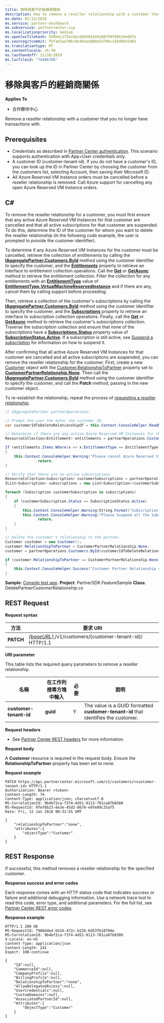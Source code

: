 ```yaml
---
title: 移除與客戶的經銷商關係
description: How to remove a reseller relationship with a customer that you no longer have transactions with.
ms.date: 01/12/2018
ms.service: partner-dashboard
ms.subservice: partnercenter-csp
ms.localizationpriority: medium
ms.openlocfilehash: 950b4c275acbbc699504344108799f6662de607e
ms.sourcegitcommit: fbfad1ae706c8e4bdae080e5d79bc158d6b55d02
ms.translationtype: MT
ms.contentlocale: zh-TW
ms.lasthandoff: 11/26/2019
ms.locfileid: "74486708"
---
```

# <a name="remove-a-reseller-relationship-with-a-customer"></a>移除與客戶的經銷商關係


**Applies To**

- 合作夥伴中心  


Remove a reseller relationship with a customer that you no longer have transactions with. 

## <a name="span-idprerequisitesspan-idprerequisitesspan-idprerequisitesprerequisites"></a><span id="Prerequisites"/><span id="prerequisites"/><span id="PREREQUISITES"/>Prerequisites


- Credentials as described in [Partner Center authentication](partner-center-authentication.md). This scenario supports authentication with App+User credentials only.
- A customer ID (customer-tenant-id). If you do not have a customer's ID, you can look up the ID in Partner Center by choosing the customer from the customers list, selecting Account, then saving their Microsoft ID.
- All Azure Reserved VM Instance orders must be cancelled before a reseller relationship is removed. Call Azure support for cancelling any open Azure Reserved VM Instance orders.

## <a name="span-idc_span-idc_c"></a><span id="C_"/><span id="c_"/>C#


To remove the reseller relationship for a customer, you must first ensure that any active Azure Reserved VM Instances for that customer are cancelled and that all active subscriptions for that customer are suspended. To do this, determine the ID of the customer for whom you want to delete the reseller relationship (in the following code example, the user is prompted to provide the customer identifier). 

To determine if any Azure Reserved VM Instances for the customer must be cancelled, retrieve the collection of entitlements by calling the [**IAggregatePartner.Customers.ById**](https://docs.microsoft.com/dotnet/api/microsoft.store.partnercenter.customers.icustomercollection.byid) method using the customer identifier to specify the customer, and the [**Entitlements**](https://docs.microsoft.com/dotnet/api/microsoft.store.partnercenter.customers.icustomer.subscriptions) property to retrieve an interface to entitlement collection operations. Call the [**Get**](https://docs.microsoft.com/dotnet/api/microsoft.store.partnercenter.subscriptions.isubscriptioncollection.get) or [**GetAsync**](https://docs.microsoft.com/dotnet/api/microsoft.store.partnercenter.subscriptions.isubscriptioncollection.getasync) method to retrieve the entitlement collection. Filter the collection for any entitlements with an [**EntitlementType**](entitlement-resources.md#entitlementtype) value of [**EntitlementType.VirtualMachineReservedInstance**](entitlement-resources.md#entitlementtype) and if there are any, cancel them by calling support before proceeding. 

Then, retrieve a collection of the customer's subscriptions by calling the [**IAggregatePartner.Customers.ById**](https://docs.microsoft.com/dotnet/api/microsoft.store.partnercenter.customers.icustomercollection.byid) method using the customer identifier to specify the customer, and the [**Subscriptions**](https://docs.microsoft.com/dotnet/api/microsoft.store.partnercenter.customers.icustomer.subscriptions) property to retrieve an interface to subscription collection operations. Finally, call the [**Get**](https://docs.microsoft.com/dotnet/api/microsoft.store.partnercenter.subscriptions.isubscriptioncollection.get) or [**GetAsync**](https://docs.microsoft.com/dotnet/api/microsoft.store.partnercenter.subscriptions.isubscriptioncollection.getasync) method to retrieve the customer's subscriptions collection. Traverse the subscription collection and ensure that none of the subscriptions have a [**Subscriptions.Status**](https://docs.microsoft.com/dotnet/api/microsoft.store.partnercenter.models.subscriptions.subscription.status) property value of [**SubscriptionStatus.Active**](https://docs.microsoft.com/dotnet/api/microsoft.store.partnercenter.models.subscriptions.subscriptionstatus). If a subscription is still active, see [Suspend a subscription](https://review.docs.microsoft.com/partner-center/develop/suspend-a-subscription) for information on how to suspend it. 

After confirming that all active Azure Reserved VM Instances for that customer are cancelled and all active subscriptions are suspended, you can remove the reseller relationship for the customer. First, create a new [Customer](https://docs.microsoft.com/dotnet/api/microsoft.store.partnercenter.models.customers.customer) object with the [Customer.RelationshipToPartner](https://docs.microsoft.com/dotnet/api/microsoft.store.partnercenter.models.customers.customer.relationshiptopartner) property set to [**CustomerPartnerRelationship.None**](https://docs.microsoft.com/dotnet/api/microsoft.store.partnercenter.models.customers.customerpartnerrelationship). Then call the [**IAggregatePartner.Customers.ById**](https://docs.microsoft.com/dotnet/api/microsoft.store.partnercenter.customers.icustomercollection.byid) method using the customer identifier to specify the customer, and call the **Patch** method, passing in the new customer object.

To re-establish the relationship, repeat the process of [requesting a reseller relationship](https://docs.microsoft.com/partner-center/develop/request-reseller-relationship). 


``` csharp
// IAggregatePartner partnerOperations;

// Prompt the user the enter the customer ID.
var customerIdToDeleteRelationshipOf = this.Context.ConsoleHelper.ReadNonEmptyString("Please enter the ID of the customer you want to delete the relationship with", "The customer ID can't be empty");

// Determine if there are any active Azure Reserved VM Instances for this customer.
ResourceCollection<Entitlement> entitlements = partnerOperations.Customers.ById(customerIdToDeleteRelationshipOf).Entitlements.Get();

If (entitlements.Items.Where(x => x.EntitlementType == EntitlementType.VirtualMachineReservedInstance).Any())
{
    this.Context.ConsoleHelper.Warning("Please cancel Azure Reserved Virtual Machine Instance orders through support and try again. Aborting the delete customer relationship operation");
               return;
}

// Verify that there are no active subscriptions.
ResourceCollection<Subscription> customerSubscriptions = partnerOperations.Customers.ById(customerIdToDeleteRelationshipOf).Subscriptions.Get();
IList<Subscription> subscriptions = new List<Subscription>(customerSubscriptions.Items);

foreach (Subscription customerSubscription in subscriptions)
{
    if (customerSubscription.Status == SubscriptionStatus.Active)
    {
        this.Context.ConsoleHelper.Warning(String.Format("Subscription with ID :{0}  OfferName: {1} cannot be in active state, ", customerSubscription.Id, customerSubscription.OfferName));
        this.Context.ConsoleHelper.Warning("Please Suspend all the Subscriptions and try again. Aborting the delete customer relationship operation");
               return;
    }
}

// Delete the customer's relationship to the partner.
Customer customer = new Customer();
customer.RelationshipToPartner = CustomerPartnerRelationship.None;
customer = partnerOperations.Customers.ById(customerIdToDeleteRelationshipOf).Patch(customer);

if (customer.RelationshipToPartner == CustomerPartnerRelationship.None)
{
    this.Context.ConsoleHelper.Success("Customer Partner Relationship successfully deleted");
}
```

**Sample**: [Console test app](console-test-app.md). **Project**: PartnerSDK.FeatureSample **Class**: DeletePartnerCustomerRelationship.cs


## <a name="span-idrest_requestspan-idrest_requestspan-idrest_requestrest-request"></a><span id="REST_Request"/><span id="rest_request"/><span id="REST_REQUEST"/>REST Request   


**Request syntax**

| 方法     | 要求 URI                                                                                                                           |
|------------|---------------------------------------------------------------------------------------------------------------------------------------|
| **PATCH**  | [ *{baseURL}* ](partner-center-rest-urls.md)/v1/customers/{customer-tenant-id}/ HTTP/1.1 |

 

**URI parameter**

This table lists the required query parameters to remove a reseller relationship.

| 名稱                   | 在工作列搜尋方塊中輸入     | 必要 | 說明                                                                        |
|------------------------|----------|----------|------------------------------------------------------------------------------------|
| **customer-tenant-id** | **guid** | Y        | The value is a GUID formatted **customer-tenant-id** that identifies the customer. |

 

**Request headers**

- See [Partner Center REST headers](headers.md) for more information.

**Request body**

A **Customer** resource is required in the request body. Ensure the **RelationshipToPartner** property has been set to none.

**Request example**

```http
PATCH https://api.partnercenter.microsoft.com/v1/customers/<customer-tenant-id> HTTP/1.1
Authorization: Bearer <token>
Content-Length: 74
Content-Type: application/json; charset=utf-8
MS-CorrelationId: 9b4bf2ca-f374-4d51-9113-781ca87b8380
MS-RequestId: 9fef8b23-6e3e-45d2-8678-e9fe89c35af5
Date: Fri, 12 Jan 2018 00:31:55 GMT

{
    "relationshipToPartner":"none",
    "attributes":{
        "objectType":"Customer"
    }
}
```

## <a name="span-idrest_responsespan-idrest_responsespan-idrest_responserest-response"></a><span id="REST_Response"/><span id="rest_response"/><span id="REST_RESPONSE"/>REST Response


If successful, this method removes a reseller relationship for the specified customer.

**Response success and error codes**

Each response comes with an HTTP status code that indicates success or failure and additional debugging information. Use a network trace tool to read this code, error type, and additional parameters. For the full list, see [Partner Center REST error codes](error-codes.md).

**Response example**

```http
HTTP/1.1 200 OK
MS-RequestId: 7988dde4-b516-472c-b226-6d53fb18f04e
MS-CorrelationId: 9b4bf2ca-f374-4d51-9113-781ca87b8380
X-Locale: en-US
Content-Type: application/json
Content-Length: 242
Expect: 100-continue

{
    "Id":null,
    "CommerceId":null,
    "CompanyProfile":null,
    "BillingProfile":null,
    "RelationshipToPartner":"none",
    "AllowDelegatedAccess":null,
    "UserCredentials":null,
    "CustomDomains":null,
    "AssociatedPartnerId":null,
    "Attributes":{
        "ObjectType":"Customer"
    }
}
```